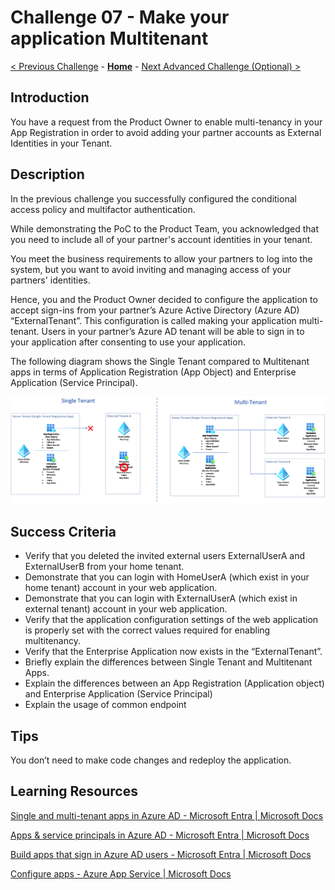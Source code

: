# Challenge 07 - Make your application Multitenant

 [< Previous Challenge](./Challenge_D1_06.md) - **[Home](../README.md)** - [Next Advanced Challenge (Optional) >](./Challenge_D1_08.md)

## Introduction

You have a request from the Product Owner to enable multi-tenancy in your App Registration in order to avoid adding your partner accounts as External Identities in your Tenant.

## Description

In the previous challenge you successfully configured the conditional access policy and multifactor authentication.

While demonstrating the PoC to the Product Team, you acknowledged that you need to include all of your partner's account identities in your tenant.

You meet the business requirements to allow your partners to log into the system, but you want to avoid inviting and managing access of your partners' identities.

Hence, you and the Product Owner decided to configure the application to accept sign-ins from your partner’s Azure Active Directory (Azure AD) “ExternalTenant”.
This configuration is called making your application multi-tenant. Users in your partner’s Azure AD tenant will be able to sign in to your application after consenting to use your application.

The following diagram shows the Single Tenant compared to Multitenant apps in terms of Application Registration (App Object) and Enterprise Application (Service Principal).

![Multitenant App Diagram](../Resources/Images/B2BMultitenantDiagram.png)

## Success Criteria

- Verify that you deleted the invited external users ExternalUserA and ExternalUserB from your home tenant.
- Demonstrate that you can login with HomeUserA (which exist in your home tenant) account in your web application.
- Demonstrate that you can login with ExternalUserA (which exist in external tenant) account in your web application.
- Verify that the application configuration settings of the web application is properly set with the correct values required for enabling multitenancy.
- Verify that the Enterprise Application now exists in the “ExternalTenant”.
- Briefly explain the differences between Single Tenant and Multitenant Apps.
- Explain the differences between an App Registration (Application object) and Enterprise Application (Service Principal)
- Explain the usage of common endpoint

## Tips

You don’t need to make code changes and redeploy the application.

## Learning Resources

[Single and multi-tenant apps in Azure AD - Microsoft Entra | Microsoft Docs](https://docs.microsoft.com/en-us/azure/active-directory/develop/single-and-multi-tenant-apps)

[Apps & service principals in Azure AD - Microsoft Entra | Microsoft Docs](https://docs.microsoft.com/en-us/azure/active-directory/develop/app-objects-and-service-principals)

[Build apps that sign in Azure AD users - Microsoft Entra | Microsoft Docs](https://docs.microsoft.com/en-us/azure/active-directory/develop/howto-convert-app-to-be-multi-tenant)

[Configure apps - Azure App Service | Microsoft Docs](https://docs.microsoft.com/en-us/azure/app-service/configure-common?tabs=portal)
